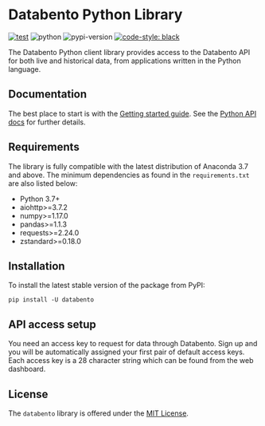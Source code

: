 # Databento Python Library #

[![test](https://github.com/databento/databento-python/actions/workflows/test.yml/badge.svg?branch=dev)](https://github.com/databento/databento-python/actions/workflows/test.yml)
![python](https://img.shields.io/badge/python-3.7+-blue.svg)
![pypi-version](https://img.shields.io/pypi/v/databento)
[![code-style: black](https://img.shields.io/badge/code%20style-black-000000.svg)](https://github.com/psf/black)

The Databento Python client library provides access to the Databento API for
both live and historical data, from applications written in the Python language.

## Documentation
The best place to start is with the [Getting started guide](https://docs.databento.com/getting-started?historical=python&live=python).
See the [Python API docs](https://docs.databento.com/reference-historical?historical=python&live=python) for further details.

## Requirements
The library is fully compatible with the latest distribution of Anaconda 3.7 and above.
The minimum dependencies as found in the `requirements.txt` are also listed below:
- Python 3.7+
- aiohttp>=3.7.2
- numpy>=1.17.0
- pandas>=1.1.3
- requests>=2.24.0
- zstandard>=0.18.0

## Installation
To install the latest stable version of the package from PyPI:

    pip install -U databento

## API access setup
You need an access key to request for data through Databento. Sign up and you
will be automatically assigned your first pair of default access keys. Each
access key is a 28 character string which can be found from the web dashboard.

## License
The `databento` library is offered under the [MIT License](https://mit-license.org/).
